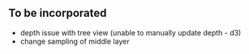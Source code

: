 ## To be incorporated
* depth issue with tree view (unable to manually update depth - d3)
* change sampling of middle layer
